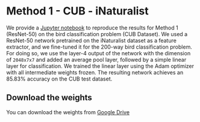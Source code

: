 # Method 1 - CUB - iNaturalist

We provide a [Jupyter notebook](https://github.com/anguyen8/visual-correspondence-XAI/blob/main/ResNet-50/CUB-iNaturalist/ResNet-Naturalist.ipynb) to reproduce the results for Method 1 (ResNet-50) on the bird classification problem (CUB Dataset). We used a ResNet-50 network pretrained on the iNaturalist dataset as a feature extractor, and we fine-tuned it for the 200-way bird classification problem. For doing so, we use the layer-4 output of the network with the dimension of `2048x7x7` and added an average pool layer, followed by a simple linear layer for classification. We trained the linear layer using the Adam optimizer with all intermediate weights frozen. The resulting network achieves an 85.83% accuracy on the CUB test dataset.

## Download the weights

You can download the weights from [Google Drive](https://drive.google.com/file/d/12jQBvGXXwmh2-HobYZP1mehtMnYgo5pc)